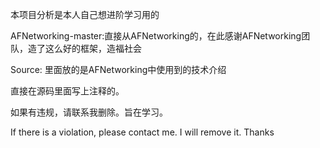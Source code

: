 本项目分析是本人自己想进阶学习用的

AFNetworking-master:直接从AFNetworking的，在此感谢AFNetworking团队，造了这么好的框架，造福社会

Source:		里面放的是AFNetworking中使用到的技术介绍

直接在源码里面写上注释的。



如果有违规，请联系我删除。旨在学习。

If there is a violation, please contact me. I will remove it. Thanks